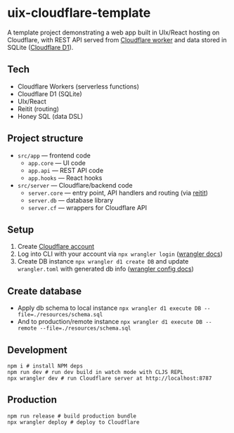 # uix-cloudflare-template

A template project demonstrating a web app built in UIx/React hosting on Cloudflare, with REST API served from [Cloudflare worker](https://workers.cloudflare.com/) and data stored in SQLite ([Cloudflare D1](https://developers.cloudflare.com/d1/)).

## Tech
- Cloudflare Workers (serverless functions)
- Cloudflare D1 (SQLite)
- UIx/React
- Reitit (routing)
- Honey SQL (data DSL)

## Project structure
- `src/app` — frontend code
  - `app.core` — UI code 
  - `app.api` — REST API code
  - `app.hooks` — React hooks
- `src/server` — Cloudflare/backend code
  - `server.core` — entry point, API handlers and routing (via [reitit](https://github.com/metosin/reitit))
  - `server.db` — database library
  - `server.cf` — wrappers for Cloudflare API

## Setup
1. Create [Cloudflare account](https://www.cloudflare.com/)
2. Log into CLI with your account via `npx wrangler login` ([wrangler docs](https://developers.cloudflare.com/workers/wrangler/))
3. Create DB instance `npx wrangler d1 create DB` and update `wrangler.toml` with generated db info ([wrangler config docs](https://developers.cloudflare.com/workers/wrangler/configuration/))

## Create database
- Apply db schema to local instance `npx wrangler d1 execute DB --file=./resources/schema.sql`
- And to production/remote instance `npx wrangler d1 execute DB --remote --file=./resources/schema.sql`

## Development
```shell
npm i # install NPM deps
npm run dev # run dev build in watch mode with CLJS REPL
npx wrangler dev # run Cloudflare server at http://localhost:8787
```

## Production
```shell
npm run release # build production bundle
npx wrangler deploy # deploy to Cloudflare 
```
